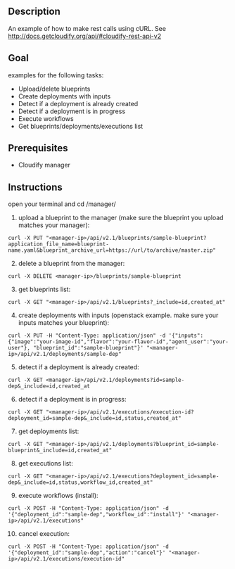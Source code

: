 ## Description ##

An example of how to make rest calls using cURL.
See http://docs.getcloudify.org/api/#cloudify-rest-api-v2

## Goal ##

examples for the following tasks:
+ Upload/delete blueprints
+ Create deployments with inputs
+ Detect if a deployment is already created
+ Detect if a deployment is in progress
+ Execute workflows
+ Get blueprints/deployments/executions list

## Prerequisites ##

+ Cloudify manager

## Instructions ##

open your terminal and cd /manager/

1) upload a blueprint to the manager (make sure the blueprint you upload matches your manager):
```
curl -X PUT "<manager-ip>/api/v2.1/blueprints/sample-blueprint?application_file_name=blueprint-name.yaml&blueprint_archive_url=https://url/to/archive/master.zip"
```

2) delete a blueprint from the manager:
```
curl -X DELETE <manager-ip>/blueprints/sample-blueprint
```

3) get blueprints list:
```
curl -X GET "<manager-ip>/api/v2.1/blueprints?_include=id,created_at"
```

4) create deployments with inputs (openstack example. make sure your inputs matches your blueprint):
```
curl -X PUT -H "Content-Type: application/json" -d '{"inputs":{"image":"your-image-id","flavor":"your-flavor-id","agent_user":"your-user"}, "blueprint_id":"sample-blueprint"}' "<manager-ip>/api/v2.1/deployments/sample-dep"
```

5) detect if a deployment is already created:
```
curl -X GET <manager-ip>/api/v2.1/deployments?id=sample-dep&_include=id,created_at
```

6) detect if a deployment is in progress:

```
curl -X GET "<manager-ip>/api/v2.1/executions/execution-id?deployment_id=sample-dep&_include=id,status,created_at"
```

7) get deployments list:
```
curl -X GET "<manager-ip>/api/v2.1/deployments?blueprint_id=sample-blueprint&_include=id,created_at"
```

8) get executions list:
```
curl -X GET "<manager-ip>/api/v2.1/executions?deployment_id=sample-dep&_include=id,status,workflow_id,created_at"
```

9) execute workflows (install):
```
curl -X POST -H "Content-Type: application/json" -d '{"deployment_id":"sample-dep","workflow_id":"install"}' "<manager-ip>/api/v2.1/executions"
```

10) cancel execution:
```
curl -X POST -H "Content-Type: application/json" -d '{"deployment_id":"sample-dep","action":"cancel"}' "<manager-ip>/api/v2.1/executions/execution-id"
```